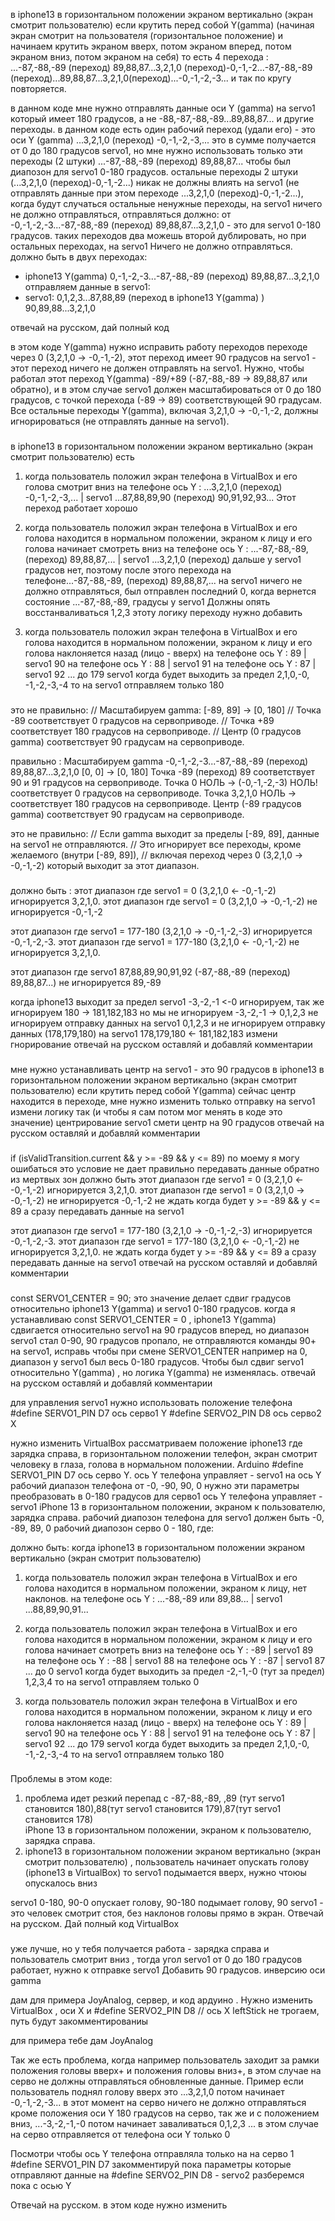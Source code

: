 в iphone13 в горизонтальном положении экраном вертикально (экран смотрит пользователю) если крутить перед собой Y(gamma)
(начиная экран смотрит на пользователя (горизонтальное положение) и начинаем крутить экраном вверх, потом экраном вперед, потом экраном вниз, потом экраном на себя) то есть
4 перехода :
...-87,-88,-89 (переход) 89,88,87...3,2,1,0 (переход)-0,-1,-2...-87,-88,-89 (переход)...89,88,87...3,2,1,0(переход)...-0,-1,-2,-3...
и так по кругу повторяется.

в данном коде мне нужно отправлять данные оси Y (gamma) на servo1 который имеет 180 градусов, а не -88,-87,-88,-89...89,88,87... и другие переходы.
в данном коде есть один рабочий переход (удали его) - это оси Y (gamma) ...3,2,1,0 (переход) -0,-1,-2,-3,... это в сумме получается от 0 до 180 градусов servo1, но 
мне нужно использовать только эти переходы (2 штуки) ...-87,-88,-89 (переход) 89,88,87... чтобы был диапозон для servo1 0-180 градусов.
остальные переходы 2 штуки (...3,2,1,0 (переход)-0,-1,-2...) никак не должны влиять на servo1 (не отправлять данные при этом переходе ...3,2,1,0 (переход)-0,-1,-2...), когда будут случаться остальные ненужные переходы, на servo1 ничего не должно отправляться, отправляться должно:
от -0,-1,-2,-3...-87,-88,-89 (переход) 89,88,87...3,2,1,0 - это для servo1 0-180 градусов.
таких переходов два можешь второй дублировать, но при остальных переходах, на servo1 Ничего не должно отправляться.
должно быть в двух переходах: 
- iphone13 Y(gamma) 0,-1,-2,-3...-87,-88,-89 (переход) 89,88,87...3,2,1,0 отправляем данные в servo1:
- servo1:  0,1,2,3...87,88,89 (переход в iphone13 Y(gamma) ) 90,89,88...3,2,1,0 

отвечай на русском, дай полный код


в этом коде Y(gamma) нужно исправить работу переходов переходе через 0 (3,2,1,0 → -0,-1,-2), этот переход имеет 90 градусов на servo1 - этот переход ничего не должен отправлять на servo1.
Нужно, чтобы работал этот переход Y(gamma) -89/+89 (-87,-88,-89 → 89,88,87 или обратно), и в этом случае servo1 должен масштабироваться от 0 до 180 градусов, с точкой перехода (-89 → 89) соответствующей 90 градусам. 
Все остальные переходы Y(gamma), включая 3,2,1,0 → -0,-1,-2, должны игнорироваться (не отправлять данные на servo1).
### 
в iphone13 в горизонтальном положении экраном вертикально (экран смотрит пользователю) есть
1. когда пользователь положил экран телефона в VirtualBox и его голова смотрит вниз
   на телефоне ось Y : ...3,2,1,0 (переход) -0,-1,-2,-3,... | servo1 ...87,88,89,90 (переход) 90,91,92,93...
   Этот переход работает хорошо
2. когда пользователь положил экран телефона в VirtualBox и его голова находится в нормальном положении, экраном к лицу и его голова начинает смотреть вниз
   на телефоне ось Y : ...-87,-88,-89, (переход) 89,88,87,... | servo1 ...3,2,1,0 (переход) дальше у servo1 градусов нет, поэтому
   после этого перехода на телефоне...-87,-88,-89, (переход) 89,88,87,... на servo1 ничего не должно отправляться, был отправлен последний 0,
   когда вернется состояние ...-87,-88,-89, градусы у servo1 Должны опять восстанваливаться 1,2,3
   этоту логику переходу нужно добавить

3. когда пользователь положил экран телефона в VirtualBox и его голова находится в нормальном положении, экраном к лицу и его голова наклоняется назад (лицо - вверх)
   на телефоне ось Y : 89 | servo1 90
   на телефоне ось Y : 88 | servo1 91
   на телефоне ось Y : 87 | servo1 92 ... до 179 servo1
   когда будет выходить за предел 2,1,0,-0,  -1,-2,-3,-4 то на servo1 отправляем только 180
###
это не правильно: // Масштабируем gamma: [-89, 89] -> [0, 180]
// Точка -89 соответствует 0 градусов на сервоприводе.
// Точка +89 соответствует 180 градусов на сервоприводе.
// Центр (0 градусов gamma) соответствует 90 градусам на сервоприводе.

правильно :
Масштабируем gamma -0,-1,-2,-3...-87,-88,-89 (переход) 89,88,87...3,2,1,0  [0, 0] -> [0, 180]
Точка -89 (переход) 89 соответствует 90 и 91 градусов на сервоприводе.
Точка 0 НОЛЬ -> (-0,-1,-2,-3) НОЛЬ! соответствует 0 градусов на сервоприводе.
Точка 3,2,1,0 НОЛЬ -> соответствует 180 градусов на сервоприводе.
Центр (-89 градусов gamma) соответствует 90 градусам на сервоприводе.

это не правильно: // Если gamma выходит за пределы [-89, 89], данные на servo1 не отправляются.
// Это игнорирует все переходы, кроме желаемого (внутри [-89, 89]),
// включая переход через 0 (3,2,1,0 -> -0,-1,-2) который выходит за этот диапазон.

###
должно быть :
этот диапазон где servo1 = 0 (3,2,1,0 <- -0,-1,-2) игнорируется 3,2,1,0.
этот диапазон где servo1 = 0 (3,2,1,0 -> -0,-1,-2) не игнорируется -0,-1,-2

этот диапазон где servo1 = 177-180 (3,2,1,0 -> -0,-1,-2,-3) игнорируется -0,-1,-2,-3.
этот диапазон где servo1 = 177-180 (3,2,1,0 <- -0,-1,-2) не игнорируется 3,2,1,0.

этот диапазон где servo1 87,88,89,90,91,92 (-87,-88,-89 (переход) 89,88,87...) не игнорируется 89,-89


когда iphone13 выходит за предел servo1 -3,-2,-1 <-0 игнорируем, так же игнорируем 180 -> 181,182,183
но мы не игнорируем -3,-2,-1 -> 0,1,2,3 не игнорируем отправку данных на servo1 0,1,2,3 и не игнорируем отправку данных (178,179,180) на servo1 178,179,180 <- 181,182,183
измени гнорирование
отвечай на русском оставляй и добавляй комментарии

###
мне нужно устанавливать центр на servo1 - это 90 градусов
в iphone13 в горизонтальном положении экраном вертикально (экран смотрит пользователю) если крутить перед собой Y(gamma)
сейчас центр находится в переходе, мне нужно изменить только отправку на servo1 измени логику так (и чтобы я сам потом мог менять в коде это значение) центрирование servo1 смети центр на 90 градусов
отвечай на русском оставляй и добавляй комментарии
###
if (isValidTransition.current && y >= -89 && y <= 89)  по моему я могу ошибаться это условие не дает правильно передавать данные обратно из мертвых зон
должно быть
этот диапазон где servo1 = 0 (3,2,1,0 <- -0,-1,-2) игнорируется 3,2,1,0.
этот диапазон где servo1 = 0 (3,2,1,0 -> -0,-1,-2) не игнорируется -0,-1,-2 не ждать когда будет  y >= -89 && y <= 89 а сразу передавать данные на servo1

этот диапазон где servo1 = 177-180 (3,2,1,0 -> -0,-1,-2,-3) игнорируется -0,-1,-2,-3.
этот диапазон где servo1 = 177-180 (3,2,1,0 <- -0,-1,-2) не игнорируется 3,2,1,0. не ждать когда будет  y >= -89 && y <= 89 а сразу передавать данные на servo1
отвечай на русском оставляй и добавляй комментарии


###
const SERVO1_CENTER = 90;  это значение делает сдвиг градусов относительно  iphone13 Y(gamma) и servo1 0-180 градусов.
когда я устанавливаю const SERVO1_CENTER = 0 , iphone13 Y(gamma) сдвигается относительно servo1 на 90 градусов вперед, 
но диапазон servo1 стал 0-90, 90 градусов пропало, не отправляются команды 90+ на servo1, исправь чтобы при смене SERVO1_CENTER например на 0, 
диапазон у servo1 был весь 0-180 градусов. Чтобы был сдвиг servo1 относительно Y(gamma) , но логика Y(gamma) не изменялась.
отвечай на русском оставляй и добавляй комментарии






























для управления servo1
нужно использовать положение телефона
#define SERVO1_PIN D7 ось серво1 Y 
#define SERVO2_PIN D8 ось серво2 X 

нужно изменить VirtualBox
рассматриваем положение iphone13 где зарядка справа, в горизонтальном положении телефон, экран смотрит человеку в глаза, голова в нормальном положении.
Arduino #define SERVO1_PIN D7 ось серво Y. 
ось Y телефона управляет -  servo1
на ось Y рабочий диапазон телефона от -0, -90, 90, 0
нужно эти параметры преобразовать в 0-180 градусов для серво1
ось Y телефона управляет - servo1
iPhone 13 в горизонтальном положении, экраном к пользователю, зарядка справа.
рабочий диапозон телефона для servo1 должен быть -0, -89, 89, 0
рабочий диапозон серво 0 - 180, где:

должно быть:
когда iphone13 в горизонтальном положении экраном вертикально (экран смотрит пользователю)
1. когда пользователь положил экран телефона в VirtualBox и его голова находится в нормальном положении, экраном к лицу, нет наклонов.
на телефоне ось Y : ...-88,-89 или 89,88... | servo1 ...88,89,90,91...

2. когда пользователь положил экран телефона в VirtualBox и его голова находится в нормальном положении, экраном к лицу и его голова начинает смотреть вниз
на телефоне ось Y : -89 | servo1 89
на телефоне ось Y : -88 | servo1 88
на телефоне ось Y : -87 | servo1 87 ... до 0 servo1
когда будет выходить за предел -2,-1,-0 (тут за предел) 1,2,3,4 то на servo1 отправляем только 0

3. когда пользователь положил экран телефона в VirtualBox и его голова находится в нормальном положении, экраном к лицу и его голова наклоняется назад (лицо - вверх)
на телефоне ось Y : 89 | servo1 90
на телефоне ось Y : 88 | servo1 91
на телефоне ось Y : 87 | servo1 92 ... до 179 servo1
когда будет выходить за предел 2,1,0,-0,  -1,-2,-3,-4 то на servo1 отправляем только 180

###
   Проблемы в этом коде:
1. проблема идет резкий перепад  с -87,-88,-89, ,89 (тут servo1 становится 180),88(тут servo1 становится 179),87(тут servo1 становится 178)  
   iPhone 13 в горизонтальном положении, экраном к пользователю, зарядка справа.
2. iphone13 в горизонтальном положении экраном вертикально (экран смотрит пользователю) , пользователь начинает опускать голову (iphone13 в VirtualBox) то servo1 подымается вверх, нужно чтоюы опускалось вниз

servo1 0-180, 90-0 опускает голову, 90-180 подымает голову, 90 servo1 - это человек смотрит стоя, без наклонов головы прямо в экран.
Отвечай на русском. Дай полный код VirtualBox

###
уже лучше, но у тебя получается работа - зарядка справа и пользователь смотрит вниз , тогда угол servo1 от 0 до 180 градусов работает, нужно  к отправке servo1 Добавить 90 градусов.
инверсию оси gamma

дам для примера JoyAnalog, сервер, и код ардуино . Нужно изменить VirtualBox , оси X и #define SERVO2_PIN D8 // ось X leftStick не трогаем, путь будут закомментированиы


для примера тебе дам JoyAnalog

Так же есть проблема, когда например пользователь заходит за рамки положения головы вверх+ и положения головы вниз+, в этом случае
на серво не должны отправляться обновленные данные. Пример если пользователь поднял голову вверх это ...3,2,1,0 потом начинает -0,-1,-2,-3... в этот момент
на серво ничего не должно отправляться кроме положения оси Y 180 градусов на серво, так же и с положением вниз, ...-3,-2,-1,-0 потом начинает 
заваливаться 0,1,2,3 ... в этом случае на серво отправляется от телефона оси Y только 0

Посмотри чтобы ось Y телефона отправляла только на на серво 1 #define SERVO1_PIN D7 
закомментируй пока параметры которые отправляют данные на #define SERVO2_PIN D8 - servo2
разберемся пока с осью Y

Отвечай на русском.
в этом коде нужно изменить

